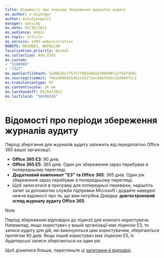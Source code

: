 ```yaml
---
title: Відомості про періоди збереження журналів аудиту
ms.author: v-aiyengar
author: AshaIyengar21
manager: dansimp
ms.date: 02/26/2021
ms.audience: Admin
ms.topic: article
ms.service: o365-administration
ROBOTS: NOINDEX, NOFOLLOW
localization_priority: Normal
ms.collection: Adm_O365
ms.custom:
- "3100005"
- "7327"
ms.openlocfilehash: 5a8601bc7757e77882d8dab709e007a2f6df3b0c
ms.sourcegitcommit: f4ba304b92ed01e35273ecda67e9dc3ad9d475c1
ms.translationtype: MT
ms.contentlocale: uk-UA
ms.lasthandoff: 03/04/2021
ms.locfileid: "50430326"
---
```

# <a name="about-audit-logs-retention-periods"></a>Відомості про періоди збереження журналів аудиту

Період зберігання для журналів аудиту залежить від передплатою Office 365 вашої організації.

- **Office 365 E3**: 90 днів.
- **Office 365 E5**: 365 днів. Один рік збереження зараз перебуває в попередньому перегляді.
- **Додатковий компонент "E3" та Office 365**: 365 днів. Один рік збереження зараз перебуває в попередньому перегляді.
- Щоб записатися в програму для попередньої перевірки, надішліть запит за допомогою служби підтримки Microsoft і додайте наведені нижче відомості про те, що вам потрібна Довідка: **довгостроковий огляд журналу аудиту Office 365**.
> [!NOTE]
> Період збереження відповідно до ліцензії для кожного користувача. Наприклад, якщо користувач у вашій організації має ліцензію E3, то записи аудиту для дій, які виконуються цим користувачем, зберігаються протягом 90 днів. Якщо інший користувач має ліцензію E5, їх Аудиторські записи зберігаються на один рік.

Щоб дізнатися більше, перегляньте ці [запитання й відповіді](https://go.microsoft.com/fwlink/?linkid=2115336).